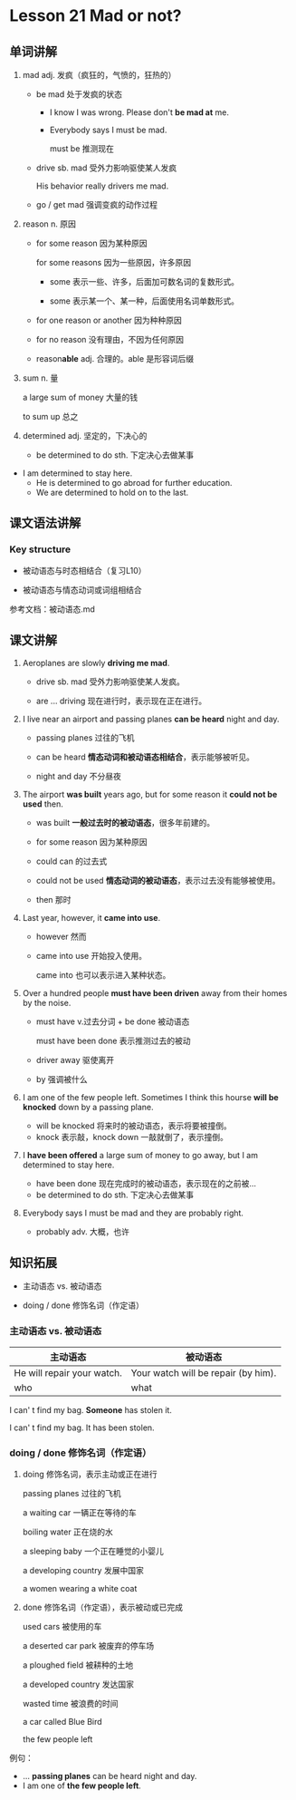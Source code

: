 # Lesson 21 Mad or not?

## 单词讲解

1. mad adj. 发疯（疯狂的，气愤的，狂热的）

    - be mad 处于发疯的状态

      - I know I was wrong. Please don't **be mad at** me.

      - Everybody says I must be mad.

        must be 推测现在

    - drive sb. mad 受外力影响驱使某人发疯
    
      His behavior really drivers me mad.
    
    - go / get mad 强调变疯的动作过程



2. reason n. 原因

    - for some reason 因为某种原因

      for some reasons 因为一些原因，许多原因

      - some 表示一些、许多，后面加可数名词的复数形式。

      - some 表示某一个、某一种，后面使用名词单数形式。

    - for one reason or another 因为种种原因
    - for no reason 没有理由，不因为任何原因
    - reason**able** adj. 合理的。able 是形容词后缀



3. sum n. 量

    a large sum of money 大量的钱
    
    to sum up 总之



4. determined adj. 坚定的，下决心的

    - be determined to do sth. 下定决心去做某事
  - I am determined to stay here.
      - He is determined to go abroad for further education.
      - We are determined to hold on to the last.





## 课文语法讲解

### Key structure

- 被动语态与时态相结合（复习L10）

- 被动语态与情态动词或词组相结合



参考文档：被动语态.md





## 课文讲解

1. Aeroplanes are slowly **driving me mad**.

   - drive sb. mad 受外力影响驱使某人发疯。

   - are ... driving 现在进行时，表示现在正在进行。

   

2. I live near an airport and passing planes **can be heard** night and day.

   - passing planes 过往的飞机

   - can be heard **情态动词和被动语态相结合**，表示能够被听见。

   - night and day 不分昼夜

   

3. The airport **was built** years ago, but for some reason it **could not be used** then.

   - was built **一般过去时的被动语态**，很多年前建的。

   - for some reason 因为某种原因

   - could can 的过去式
   - could not be used **情态动词的被动语态**，表示过去没有能够被使用。

   - then 那时

   

4. Last year, however, it **came into use**.

   - however 然而

   - came into use 开始投入使用。

     came into 也可以表示进入某种状态。

   

5. Over a hundred people **must have been driven** away from their homes by the noise.

   - must have v.过去分词 + be done 被动语态

     must have been done 表示推测过去的被动

   - driver away 驱使离开

   - by 强调被什么

   

6. I am one of the few people left. Sometimes I think this hourse **will be knocked** down by a passing plane.
   - will be knocked 将来时的被动语态，表示将要被撞倒。
   - knock 表示敲，knock down 一敲就倒了，表示撞倒。



7. I **have been offered** a large sum of money to go away, but I am determined to stay here. 

   - have been done 现在完成时的被动语态，表示现在的之前被...
   - be determined to do sth. 下定决心去做某事

   

8. Everybody says I must be mad and they are probably right.

   - probably adv. 大概，也许



## 知识拓展

- 主动语态 vs. 被动语态

- doing / done 修饰名词（作定语）



### 主动语态 vs. 被动语态

| 主动语态                   | 被动语态                            |
| -------------------------- | ----------------------------------- |
| He will repair your watch. | Your watch will be repair (by him). |
| who                        | what                                |



I can' t find my bag. **Someone** has stolen it.

I can' t find my bag. It has been stolen.



### doing / done 修饰名词（作定语）

1. doing 修饰名词，表示主动或正在进行

   passing planes 过往的飞机

   a waiting car 一辆正在等待的车

   boiling water 正在烧的水

   a sleeping baby 一个正在睡觉的小婴儿

   a developing country 发展中国家

   a women wearing a white coat 



2. done 修饰名词（作定语），表示被动或已完成

   used cars 被使用的车

   a deserted car park 被废弃的停车场

   a ploughed field 被耕种的土地

   a developed country 发达国家

   wasted time 被浪费的时间

   a car called Blue Bird

   the few people left



例句：

- ... **passing planes** can be heard night and day.
- I am one of **the few people left**.





